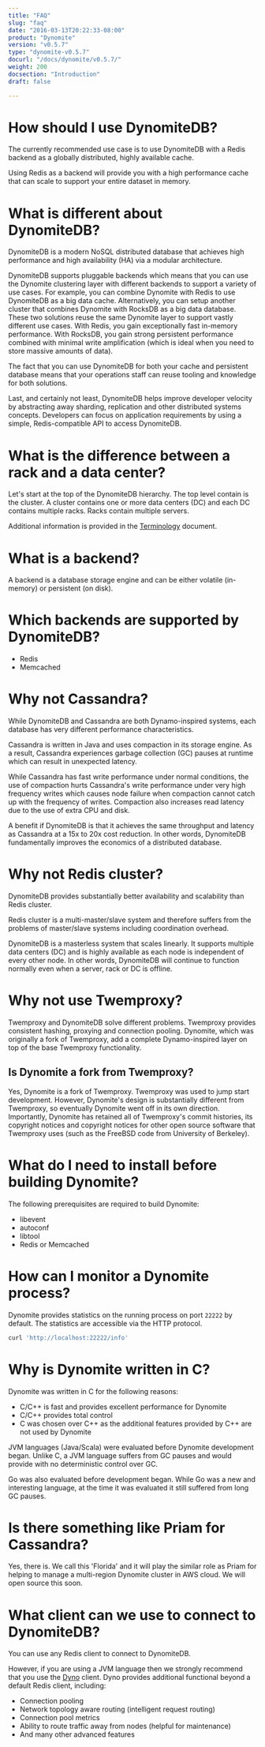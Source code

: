```yaml
---
title: "FAQ"
slug: "faq"
date: "2016-03-13T20:22:33-08:00"
product: "Dynomite"
version: "v0.5.7"
type: "dynomite-v0.5.7"
docurl: "/docs/dynomite/v0.5.7/"
weight: 200
docsection: "Introduction"
draft: false

---
```


# How should I use DynomiteDB?

The currently recommended use case is to use DynomiteDB with a Redis backend as a globally distributed, highly available cache.

Using Redis as a backend will provide you with a high performance cache that can scale to support your entire dataset in memory.

# What is different about DynomiteDB?

DynomiteDB is a modern NoSQL distributed database that achieves high performance and high availability (HA) via a modular architecture.

DynomiteDB supports pluggable backends which means that you can use the Dynomite clustering layer with different backends to support a variety of use cases. For example, you can combine Dynomite with Redis to use DynomiteDB as a big data cache. Alternatively, you can setup another cluster that combines Dynomite with RocksDB as a big data database. These two solutions reuse the same Dynomite layer to support vastly different use cases. With Redis, you gain exceptionally fast in-memory performance. With RocksDB, you gain strong persistent performance combined with minimal write amplification (which is ideal when you need to store massive amounts of data).

The fact that you can use DynomiteDB for both your cache and persistent database means that your operations staff can reuse tooling and knowledge for both solutions.

Last, and certainly not least, DynomiteDB helps improve developer velocity by abstracting away sharding, replication and other distributed systems concepts. Developers can focus on application requirements by using a simple, Redis-compatible API to access DynomiteDB.

# What is the difference between a rack and a data center?

Let's start at the top of the DynomiteDB hierarchy. The top level contain is the cluster. A cluster contains one or more data centers (DC) and each DC contains multiple racks. Racks contain multiple servers.

Additional information is provided in the <a href="../terminology/">Terminology</a> document.

# What is a backend?

A backend is a database storage engine and can be either volatile (in-memory) or persistent (on disk).

# Which backends are supported by DynomiteDB?

- Redis
- Memcached

# Why not Cassandra?

While DynomiteDB and Cassandra are both Dynamo-inspired systems, each database has very different performance characteristics.  

Cassandra is written in Java and uses compaction in its storage engine. As a result, Cassandra experiences garbage collection (GC) pauses at runtime which can result in unexpected latency.

While Cassandra has fast write performance under normal conditions, the use of compaction hurts Cassandra's write performance under very high frequency writes which causes node failure when compaction cannot catch up with the frequency of writes. Compaction also increases read latency due to the use of extra CPU and disk.

A benefit if DynomiteDB is that it achieves the same throughput and latency as Cassandra at a 15x to 20x cost reduction. In other words, DynomiteDB fundamentally improves the economics of a distributed database.

# Why not Redis cluster?

DynomiteDB provides substantially better availability and scalability than Redis cluster.

Redis cluster is a multi-master/slave system and therefore suffers from the problems of master/slave systems including coordination overhead.

DynomiteDB is a masterless system that scales linearly. It supports multiple data centers (DC) and is highly available as each node is independent of every other node. In other words, DynomiteDB will continue to function normally even when a server, rack or DC is offline.

# Why not use Twemproxy?

Twemproxy and DynomiteDB solve different problems. Twemproxy provides consistent hashing, proxying and connection pooling. Dynomite, which was originally a fork of Twemproxy, add a complete Dynamo-inspired layer on top of the base Twemproxy functionality.

## Is Dynomite a fork from Twemproxy?

Yes, Dynomite is a fork of Twemproxy. Twemproxy was used to jump start development. However, Dynomite's design is substantially different from Twemproxy, so eventually Dynomite went off in its own direction. Importantly, Dynomite has retained all of Twemproxy's commit histories, its copyright notices and copyright notices for other open source software that Twemproxy uses (such as the FreeBSD code from University of Berkeley).

# What do I need to install before building Dynomite?

The following prerequisites are required to build Dynomite:

- libevent
- autoconf
- libtool
- Redis or Memcached

# How can I monitor a Dynomite process?

Dynomite provides statistics on the running process on port `22222` by default. The statistics are accessible via the HTTP protocol.

```bash
curl 'http://localhost:22222/info'
```

# Why is Dynomite written in C?

Dynomite was written in C for the following reasons:

- C/C++ is fast and provides excellent performance for Dynomite
- C/C++ provides total control
- C was chosen over C++ as the additional features provided by C++ are not used by Dynomite

JVM languages (Java/Scala) were evaluated before Dynomite development began. Unlike C, a JVM language suffers from GC pauses and would provide with no deterministic control over GC.

Go was also evaluated before development began. While Go was a new and interesting language, at the time it was evaluated it still suffered from long GC pauses.

# Is there something like Priam for Cassandra?

Yes, there is. We call this 'Florida' and it will play the similar role as Priam for helping to manage a multi-region Dynomite cluster in AWS cloud. We will open source this soon.

# What client can we use to connect to DynomiteDB?

You can use any Redis client to connect to DynomiteDB.

However, if you are using a JVM language then we strongly recommend that you use the <a href="http://github.com/Netflix/dyno" target="_blank">Dyno</a> client. Dyno provides additional functional beyond a default Redis client, including:

- Connection pooling
- Network topology aware routing (intelligent request routing)
- Connection pool metrics
- Ability to route traffic away from nodes (helpful for maintenance)
- And many other advanced features
